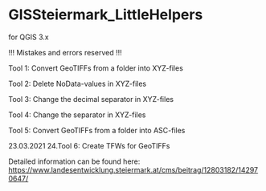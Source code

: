 # GISSteiermark_LittleHelpers
for QGIS 3.x

!!! Mistakes and errors reserved !!!

Tool 1: Convert GeoTIFFs from a folder into XYZ-files 

Tool 2: Delete NoData-values in XYZ-files 

Tool 3: Change the decimal separator in XYZ-files

Tool 4: Change the separator in XYZ-files

Tool 5: Convert GeoTIFFs from a folder into ASC-files

23.03.2021
24.Tool 6: Create TFWs for GeoTIFFs

Detailed information can be found here:
https://www.landesentwicklung.steiermark.at/cms/beitrag/12803182/142970647/

